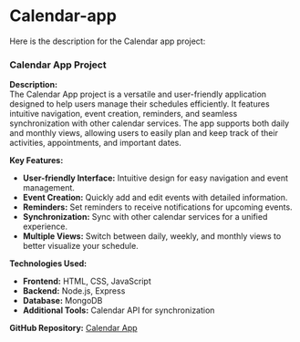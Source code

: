 # Calendar-app
 
Here is the description for the Calendar app project:

### Calendar App Project
**Description:**  
The Calendar App project is a versatile and user-friendly application designed to help users manage their schedules efficiently. It features intuitive navigation, event creation, reminders, and seamless synchronization with other calendar services. The app supports both daily and monthly views, allowing users to easily plan and keep track of their activities, appointments, and important dates.

**Key Features:**
- **User-friendly Interface:** Intuitive design for easy navigation and event management.
- **Event Creation:** Quickly add and edit events with detailed information.
- **Reminders:** Set reminders to receive notifications for upcoming events.
- **Synchronization:** Sync with other calendar services for a unified experience.
- **Multiple Views:** Switch between daily, weekly, and monthly views to better visualize your schedule.

**Technologies Used:**
- **Frontend:** HTML, CSS, JavaScript
- **Backend:** Node.js, Express
- **Database:** MongoDB
- **Additional Tools:** Calendar API for synchronization

**GitHub Repository:** [Calendar App](https://github.com/tadester/Calendar-app)

